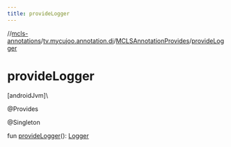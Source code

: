 ```yaml
---
title: provideLogger
---
```

//[mcls-annotations](../../../index.html)/[tv.mycujoo.annotation.di](../index.html)/[MCLSAnnotationProvides](index.html)/[provideLogger](provide-logger.html)



# provideLogger



[androidJvm]\




@Provides



@Singleton



fun [provideLogger](provide-logger.html)(): [Logger](../../tv.mycujoo.annotation.manager/-logger/index.html)




